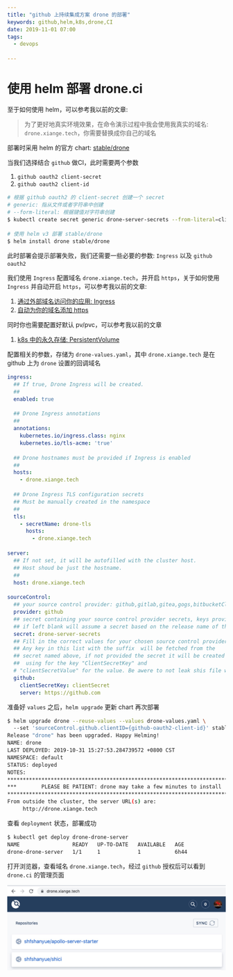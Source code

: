 ```yaml
---
title: "github 上持续集成方案 drone 的部署"
keywords: github,helm,k8s,drone,CI
date: 2019-11-01 07:00
tags:
  - devops

---
```


# 使用 helm 部署 drone.ci

至于如何使用 helm，可以参考我以前的文章: []()

> 为了更好地真实环境效果，在命令演示过程中我会使用我真实的域名: `drone.xiange.tech`，你需要替换成你自己的域名

部署时采用 helm 的官方 chart: [stable/drone](https://github.com/helm/charts/tree/master/stable/drone)

当我们选择结合 `github` 做CI，此时需要两个参数

1. `github oauth2 client-secret`
1. `github oauth2 client-id`

``` bash
# 根据 github oauth2 的 client-secret 创建一个 secret
# generic: 指从文件或者字符串中创建
# --form-literal: 根据键值对字符串创建
$ kubectl create secret generic drone-server-secrets --from-literal=clientSecret="${github-oauth2-client-secret}"

# 使用 helm v3 部署 stable/drone
$ helm install drone stable/drone
```

此时部署会提示部署失败，我们还需要一些必要的参数: `Ingress` 以及 `github oauth2`

我们使用 `Ingress` 配置域名 `drone.xiange.tech`，并开启 `https`，关于如何使用 `Ingress` 并自动开启 `https`，可以参考我以前的文章:

1. [通过外部域名访问你的应用: Ingress](https://shanyue.tech/k8s/ingress)
1. [自动为你的域名添加 https](https://shanyue.tech/k8s/https)

同时你也需要配置好默认 pv/pvc，可以参考我以前的文章

1. [k8s 中的永久存储: PersistentVolume]()

配置相关的参数，存储为 `drone-values.yaml`，其中 `drone.xiange.tech` 是在 github 上为 `drone` 设置的回调域名

``` yaml
ingress:
  ## If true, Drone Ingress will be created.
  ##
  enabled: true

  ## Drone Ingress annotations
  ##
  annotations:
    kubernetes.io/ingress.class: nginx
    kubernetes.io/tls-acme: 'true'

  ## Drone hostnames must be provided if Ingress is enabled
  ##
  hosts:
    - drone.xiange.tech

  ## Drone Ingress TLS configuration secrets
  ## Must be manually created in the namespace
  ##
  tls:
    - secretName: drone-tls
      hosts:
        - drone.xiange.tech

server:
  ## If not set, it will be autofilled with the cluster host.
  ## Host shoud be just the hostname.
  ##
  host: drone.xiange.tech

sourceControl:
  ## your source control provider: github,gitlab,gitea,gogs,bitbucketCloud,bitbucketServer
  provider: github
  ## secret containing your source control provider secrets, keys provided below.
  ## if left blank will assume a secret based on the release name of the chart.
  secret: drone-server-secrets
  ## Fill in the correct values for your chosen source control provider
  ## Any key in this list with the suffix  will be fetched from the
  ## secret named above, if not provided the secret it will be created as
  ##  using for the key "ClientSecretKey" and
  # "clientSecretValue" for the value. Be awere to not leak shis file with your password
  github:
    clientSecretKey: clientSecret
    server: https://github.com
```

准备好 `values` 之后，`helm upgrade` 更新 chart 再次部署

``` bash
$ helm upgrade drone --reuse-values --values drone-values.yaml \ 
  --set 'sourceControl.github.clientID={github-oauth2-client-id}' stable/drone
Release "drone" has been upgraded. Happy Helming!
NAME: drone
LAST DEPLOYED: 2019-10-31 15:27:53.284739572 +0800 CST
NAMESPACE: default
STATUS: deployed
NOTES:
*********************************************************************************
***        PLEASE BE PATIENT: drone may take a few minutes to install         ***
*********************************************************************************
From outside the cluster, the server URL(s) are:
     http://drone.xiange.tech
```

查看 `deployment` 状态，部署成功

``` bash
$ kubectl get deploy drone-drone-server
NAME                 READY   UP-TO-DATE   AVAILABLE   AGE
drone-drone-server   1/1     1            1           6h44
```

打开浏览器，查看域名 `drone.xiange.tech`，经过 `github` 授权后可以看到 `drone.ci` 的管理页面

![drone部署成功](./assets/drone.jpg)